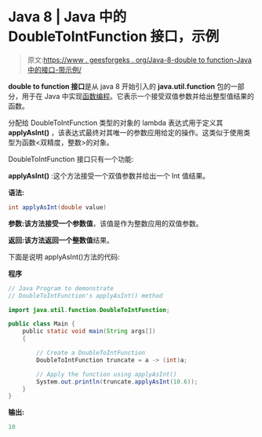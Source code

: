 # Java 8 | Java 中的 DoubleToIntFunction 接口，示例

> 原文:[https://www . geesforgeks . org/Java-8-double to function-Java 中的接口-带示例/](https://www.geeksforgeeks.org/java-8-doubletointfunction-interface-in-java-with-example/)

**double to function 接口**是从 java 8 开始引入的 **java.util.function** 包的一部分，用于在 Java 中实现[函数编程](https://www.geeksforgeeks.org/functional-programming-paradigm/)。它表示一个接受双值参数并给出整型值结果的函数。

分配给 DoubleToIntFunction 类型的对象的 lambda 表达式用于定义其 **applyAsInt()** ，该表达式最终对其唯一的参数应用给定的操作。这类似于使用类型为函数<双精度，整数>的对象。

DoubleToIntFunction 接口只有一个功能:

**applyAsInt()** :这个方法接受一个双值参数并给出一个 Int 值结果。

**语法:**

```java
int applyAsInt(double value)
```

**参数:**该方法接受一个参数**值**，该值是作为整数应用的双值参数。

**返回:**该方法返回一个**整数值**结果。

下面是说明 applyAsInt()方法的代码:

**程序**

```java
// Java Program to demonstrate
// DoubleToIntFunction's applyAsInt() method

import java.util.function.DoubleToIntFunction;

public class Main {
    public static void main(String args[])
    {

        // Create a DoubleToIntFunction
        DoubleToIntFunction truncate = a -> (int)a;

        // Apply the function using applyAsInt()
        System.out.println(truncate.applyAsInt(10.6));
    }
}
```

**输出:**

```java
10

```